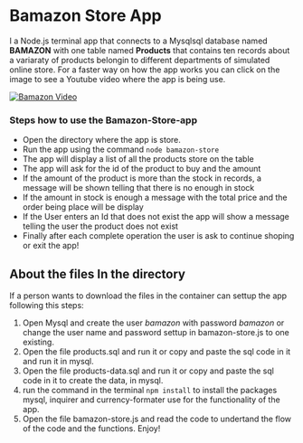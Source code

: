 # Bamazon Store App
I a Node.js terminal app that connects to a Mysqlsql database named **BAMAZON** with one table named **Products** that contains ten records about a variaraty of products belongin to different departments of simulated online store. For a faster way on how the app works you can click on the image to see a Youtube video where the app is being use.

[![Bamazon Video](https://i9.ytimg.com/vi/onLi6L6d_vU/mq2.jpg?sqp=CIiXj-gF&rs=AOn4CLD4ot6EHt9Pfnqrt9IpYe47svwVAg)](https://youtu.be/onLi6L6d_vU)

### Steps how to use the Bamazon-Store-app
* Open the directory where the app is store.
* Run the app using the command `node bamazon-store`
* The app will display a list of all the products store on the table
* The app will ask for the id of the product to buy and the amount
* If the amount of the product is more than the stock in records, a message will be shown telling that there is no enough in stock
* If the amount in stock is enough a message with the total price and the order being place will be display
* If the User enters an Id that does not exist the app will show a message telling the user the product does not exist
* Finally after each complete operation the user is ask to continue shoping or exit the app!

## About the files In the directory
If a person wants to download the files in the container can settup the app following this steps:

1. Open Mysql and create the user _bamazon_ with password _bamazon_ or change the user name and password settup in bamazon-store.js to one existing.
1. Open the file products.sql and run it or copy and paste the sql code in it and run it in mysql.
1. Open the file products-data.sql and run it or copy and paste the sql code in it to create the data, in mysql.
1. run the command in the terminal `npm install` to install the packages mysql, inquirer and currency-formater use for the functionality of the app.
1. Open the file bamazon-store.js and read the code to undertand the flow of the code and the functions. Enjoy!
